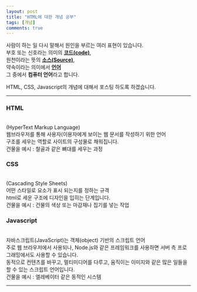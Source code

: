 ```yaml
---
layout: post
title: "HTML에 대한 개념 공부"
tags: [개념]
comments: true
---
```


사람이 하는 일
다시 말해서
원인을 부르는 여러 표현이 있습니다.<br>
부호 또는 신호라는 의미의 <strong><u>코드(code)</u></strong>, <br>
원천이라는 뜻의 <strong><u>소스(Source)</u></strong>, <br>
약속이라는 의미에서 <strong><u>언어</u></strong> <br>
그 중에서 <strong>컴퓨터 언어</strong>라고 합니다.

HTML, CSS, Javascript의 개념에 대해서 포스팅 하도록 하겠습니다.


---   
### HTML
<p>
  
<br>
(HyperText Markup Language)<br>
웹브라우저를 통해 사용자(이용자에게 보이는 웹 문서를 작성하기 위한 언어<br>
구조를 세우는 역할로 사이트의 구성물로 채워집니다.<br>
건물을 예시 : 철골과 같은 뼈대를 세우는 과정<br>
  
</p>
<p>
  
### CSS
  
<br>
(Cascading Style Sheets)<br>
어떤 스타일로 요소가 표시 되는지를 정하는 규격<br>
html로 세운 구조에 디자인을 입히는 단계입니다.<br>
건물을 예시 : 건물의 색상 또는 마감재나 집기를 넣는 작업<br>
  
</p>
<p>
   
### Javascript
  
<br>
자바스크립트(JavaScript)는 객체(object) 기반의 스크립트 언어<br>
주로 웹 브라우저에서 사용되나, Node.js와 같은 프레임워크를 사용하면 서버 측 프로그래밍에서도 사용할 수 있습니다.<br>
동적으로 컨텐츠를 바꾸고, 멀티미디어를 다루고, 움직이는 이미지와 같은 많은 일들을 할 수 있는 스크립트 언어입니다.<br>
건물을 예시 : 엘레베이터 같은 동적인 시스템<br>

</p>
    
---
